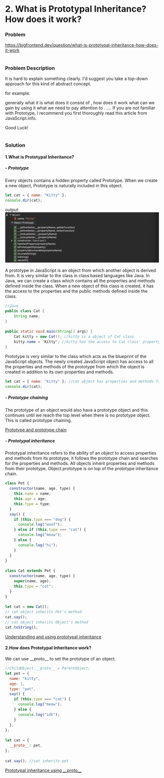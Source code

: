 # 2. What is Prototypal Inheritance? How does it work?

### Problem

https://bigfrontend.dev/question/what-is-prototypal-inheritance-how-does-it-work

#

### Problem Description

It is hard to explain something clearly. I'd suggest you take a top-down approach for this kind of abstract concept.

for example.

generally what it is
what does it consist of , how does it work
what can we gain by using it
what we need to pay attention to .
....
If you are not familiar with Prototype, I recommend you first thoroughly read this article from JavaScript.info.

Good Luck!

#

### Solution

#### 1.What is Prototypal Inheritance?

##### - Prototype

Every objects contains a hidden property called Prototype. When we create a new object, Prototype is naturally included in this object.

```js
let cat = { name: "Kitty" };
console.dir(cat);
```

output:
<img src="objPrototypeOutput.png">

A prototype in JavaScript is an object from which another object is derived from. It is very similar to the class in class based languages like Java. In Java, we can create a class which contains all the properties and methods defined inside the class. When a new object of this class is created, it has the access to the properties and the public methods defined inside the class.

```java
//Java
public class Cat {
    String name;
}

public static void main(String[] args) {
    Cat kitty = new Cat(); //kitty is a object of Cat class
    kitty.name = 'Kitty'; //kitty has the access to Cat class' property -- name
}
```

Prototype is very similar to the class which acts as the blueprint of the JavaScript objects. The newly created JavaScript object has access to all the properties and methods of the prototype from which the object is created in addition to its own properties and methods.

```js
let cat = { name: "Kitty" }; //cat object has properties and methods from its prototype object and properties and methods from its own
console.dir(cat);
```

##### - Prototype chaining

The prototype of an object would also hava a prototype object and this continues until we reach the top level when there is no prototype object. This is called prototype chaining.

<a href="https://www.sudshekhar.com/blog/prototype-and-prototype-chain-in-javascript">Prototype and prototype chain</a>

##### - Prototypal inheritance

Prototypal inheritance refers to the ability of an object to access properties and methods from its prototype, it follows the prototype chain and searches for the properties and methods. All objects inherit properties and methods from their prototype. Object.prototype is on top of the prototype inheritance chain.

```js
class Pet {
  constructor(name, age, type) {
    this.name = name;
    this.age = age;
    this.type = type;
  }
  say() {
    if (this.type === "dog") {
      console.log("woof");
    } else if (this.type === "cat") {
      console.log("meow");
    } else {
      console.log("hi");
    }
  }
}

class Cat extends Pet {
  constructor(name, age, type) {
    super(name, age);
    this.type = "cat";
  }
}

let cat = new Cat();
// cat object inherits Pet's method
cat.say();
// cat object inherits Object's method
cat.toString();
```

<a href="https://www.educative.io/blog/understanding-and-using-prototypal-inheritance-in-javascript#what-is">Understanding and using prototypal inheritance</a>

#### 2.How does Prototypal Inheritance work?

We can use \_\_proto\_\_ to set the prototype of an object.

```js
//ChildObject.__proto__ = ParentObject;
let pet = {
  name: "kitty",
  age: 1,
  type: "pet",
  say() {
    if (this.type === "cat") {
      console.log("meow");
    } else {
      console.log("idk");
    }
  },
};

let cat = {
  __proto__: pet,
};

cat.say(); //cat inherits pet
```

<a href="https://www.geeksforgeeks.org/prototypal-inheritance-using-__proto__-in-javascript/">Prototypal inheritance using \_\_proto\_\_</a>
